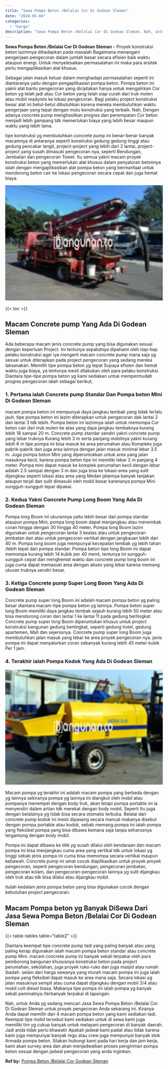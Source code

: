 ```yaml
---
title: "Sewa Pompa Beton /Belalai Cor Di Godean Sleman"
date: "2024-05-04"
categories: 
  - "harga"
description: "Sewa Pompa Beton /Belalai Cor Di Godean Sleman. Nah, untuk Anda yg sedang mencari Jasa Sewa Pompa Beton /Belalai Cor Di Godean Sleman untuk proyek pengecoran..."
---
```


**Sewa Pompa Beton /Belalai Cor Di Godean Sleman** – Proyek konstruksi beton lazimnya dihadapkan pada masalah Bagaimana menangani pengerjaan pengecoran dalam jumlah besar secara efisien baik waktu ataupun energi. Untuk menyelesaikan permasalahan ini maka para arsitek perlu mengaplikasikan alat khusus.

Sebagai jalan masuk keluar dalam menghadapi permasalahan seperti ini diantaranya yaitu dengan pengaplikasian pompa beton. Pompa beton ini yakni alat bantu pengecoran yang diciptakan hanya untuk mengalirkan Cor beton yg telah jadi atau Cor beton yang telah siap curah dari truk molen atau mobil readymix ke lokasi pengecoran. Bagi pelaku project konstruksi besar alat ini betul-betul dibutuhkan karena mereka membutuhkan waktu pengerjaan yang tepat dengan mutu konstruksi yang terbaik. Nah, Dengan adanya concrete pump menghasilkan progres dan penempatan Cor beton menjadi lebih gampang tdk memerlukan biaya yang lebih besar maupun waktu yang lebih lama.

tipe konstruksi yg membutuhkan concrete pump ini benar-benar banyak macamnya di antaranya seperti konstruksi gedung gedung tinggi atau gedung pencakar langit, project-project yang lebih dari 2 lantai, project-project yang susah dimasuki pengecoran nya, seperti Bendungan, Jembatan dan pengecoran Tower. Itu semua yakni macam proyek konstruksi beton yang memerlukan alat khusus dalam penyaluran betonnya ialah dengan mengaplikasikan alat pompa beton yang bermanfaat untuk mendorong beton cair ke lokasi pengecoran secara cepat dan juga hemat biaya.

![Sewa Pompa Beton /Belalai Cor Di Godean Sleman](/images/sewa-concrete-pump-03.png)

{{< toc >}}

## Macam Concrete pump Yang Ada Di Godean Sleman

Ada beberapa macam jenis concrete pump yang bisa digunakan sesuai dengan keperluan Project. Ini tentunya sepatutnya dipahami oleh tiap-tiap pelaku konstruksi agar iya mengerti macam concrete pump mana saja yg sesuai untuk diterapkan pada project pengecoran yang sedang mereka laksanakan. Memilih tipe pompa beton yg tepat Supaya efisien dan hemat waktu juga biaya, ya tentunya mesti dilakukan oleh para pelaku konstruksi. Diantara tipe-tipe pompa beton yg kami sediakan untuk mempermudah progres pengecoran ialah sebagai berikut;

### 1\. Pertama ialah Concrete pump Standar Dan Pompa beton Mini Di Godean Sleman

macam pompa beton ini mempunyai daya jangkau tembak yang tidak terlalu jauh. tipe pompa beton ini lazim diterapkan untuk pengecoran dak lantai 2 dan lantai 3 tdk lebih. Pompa beton ini lazimnya ialah untuk memompa Cor beton cair dari truk molen ke atas yang daya jangkau tembaknya kurang lebih 18 sampai 20 m. Concrete pump standar sendiri yakni concrete pump yang lebar truknya Kurang lebih 3 m serta panjang mobilnya yakni kurang lebih 6 m tipe pompa ini bisa masuk ke area perumahan atau Kompleks juga pabrik-pabrik dan juga area lainnya dengan jalan masuk minimal lebar 3.5 m. Juga pompa beton Mini yang diperuntukkan untuk area yang jalan masuknya kecil, karena pompa beton tipe ini memiliki lebar 2 m panjang 4 meter. Pompa mini dapat masuk ke komplek perumahan kecil dengan lebar adalah 2.5 sampai dengan 3 m dan juga bisa ke lokasi-area yang sulit dijangkau seperti lokasi atau area yang Medan jalannya banyak tanjakan ataupun terjal dan sulit dimasuki oleh mobil besar karenanya pompa Mini sungguh-sungguh tepat dipakai.

### 2\. Kedua Yakni Concrete Pump Long Boom Yang Ada Di Godean Sleman

Pompa long Boom ini ukurannya yaitu lebih besar dari pompa standar ataupun pompa Mini, pompa long boom dapat menjangkau atau menembak coran hingga dengan 30 hingga 40 meter. Pompa long Boom lazim digunakan untuk pengecoran lantai 3 keatas atau untuk pengecoran jembatan dan atau untuk pengecoran vertikal dengan jangkauan lebih dari 40 m. Pompa long boom juga mempunyai kecepatan tembak yg lebih tahan /lebih tepat dari pompa standar. Pompa beton tipe long Boom ini dapat memompa kurang lebih 14 kubik per 40 menit, tentunya ini sungguh-sungguh cepat dan menghemat waktu dan concrete pump long boom ini juga cuma dapat memasuki area dengan akses yang lebar karena memang ukuran truknya sendiri besar.

### 3\. Ketiga Concrete pump Super Long Boom Yang Ada Di Godean Sleman

Concrete pump super long Boom ini adalah macam pompa beton yg paling besar diantara macam-tipe pompa beton yg lainnya. Pompa beton super long Boom memiliki daya jangkau tembak sejauh kurang lebih 50 meter atau bisa mendorong coran dari lantai 1 ke lantai 11 pada gedung bertingkat. Concrete pump super long Boom diperuntukan khusus untuk project konstruksi bangunan gedung bertingkat, seperti gedung hotel, gedung apartemen, Mall dan sejenisnya. Concrete pump super long Boom juga membutuhkan jalan masuk yang lebar ke area proyek pengecoran nya. jenis pompa ini dapat menyalurkan coran sebanyak kurang lebih 45 meter kubik Per 1 jam.

### 4\. Terakhir ialah Pompa Kodok Yang Ada Di Godean Sleman

![Sewa Pompa Beton /Belalai Cor Di Godean Sleman](/images/sewa-concrete-pump-20.png)

Macam pompa yg terakhir ini adalah macam pompa yang berbeda dengan yg lainnya sekiranya pompa yg lainnya ini diangkut oleh mobil atau pompanya menempel dengan body truk, akan tetapi pompa portable ini ia menyendiri dalam artian tdk merekat dengan body mobil. Seperti Itu juga dengan belalainya yg tidak bisa secara otomatis terbuka. Belalai dari concrete pump kodok ini mesti dipasang secara manual makanya disebut dengan pompa portable atau kodok, sebab memang pompa ini ialah pompa yang fleksibel pompa yang bisa dibawa kemana saja tanpa seharusnya tergantung dengan body mobil.

Pompa ini dapat dibawa ke titik yg susah dilalui oleh kendaraan dan macam pompa ini bisa menjangkau cuma area yang vertikal tdk untuk lokasi yg tinggi sebab jenis pompa ini cuma bisa memompa secara vertikal maupun kebawah. Concrete pump ini amat cocok diaplikasikan untuk proyek proyek pengecoran; seperti pengecoran bendungan, pengecoran jembatan, pengecoran kolam, dan pengecoran-pengecoran lainnya yg sulit dijangkau oleh truk atau tdk bisa dilalui atau dijangkau mobil.

Itulah kedalam jenis pompa beton yang bisa digunakan cocok dengan kebutuhan project pengecoran.

## Macam Pompa beton yg Banyak DiSewa Dari Jasa Sewa Pompa Beton /Belalai Cor Di Godean Sleman

{{< table-tables table="table2" >}}

Diantara keempat tipe concrete pump tadi yang paling banyak atau yang paling kerap digunakan ialah macam pompa beton standar atau concrete pump Mini. macam concrete pump ini banyak sekali terpakai oleh para pemborong bangunan khususnya konstruksi beton pada project perumahan, sekolahan, juga proyek ruko-ruko dan juga masjid atau rumah ibadah. selain dari harga sewanya yang murah macam pompa ini juga ialah pompa yang fleksibel dapat masuk ke area mana saja. Secara lokasi yg jalan masuknya sempit atau cuma dapat dijangkau dengan mobil 3/4 atau mobil colt diesel biasa. Makanya tipe pompa ini ialah pompa yg banyak sekali peminatnya /terbanyak terpakai di lapangan.

Nah, untuk Anda yg sedang mencari Jasa Sewa Pompa Beton /Belalai Cor Di Godean Sleman untuk proyek pengecoran Anda sekarang ini. Kiranya Anda dapat memilih dari 4 macam pompa beton yang kami sediakan tadi. Keempat tipe mobil tersebut kami sediakan untuk di sewa kami juga memiliki tim yg cukup banyak untuk melayani pengecoran di banyak daerah. Jadi anda tidak perlu khawatir Apakah jadwal kami padat atau tidak karena kami juga mempunyai banyak regu atau crew juga mempunyai banyak stok Armada pompa beton. Silakan hubungi kami pada hari kerja dan jam kerja, kami akan survey area dan akan menjadwalkan proses pengiriman pompa beton sesuai dengan jadwal pengecoran yang anda inginkan.

**Ref by:** [Pompa Beton /Belalai Cor Godean Sleman](https://id.wikipedia.org/wiki/Pompa)
